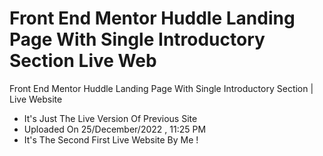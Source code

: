 # Front End Mentor Huddle Landing Page With Single Introductory Section Live Web

Front End Mentor Huddle Landing Page With Single Introductory Section | Live Website 

- It's Just The Live Version Of Previous Site 
- Uploaded On 25/December/2022 , 11:25 PM
- It's The Second First Live Website By Me !

